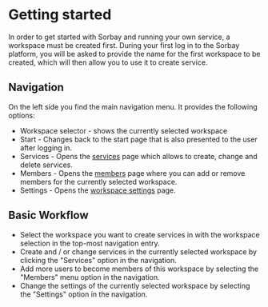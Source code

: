 # Getting started

In order to get started with Sorbay and running your own service, 
a workspace must be created first. During your first log in to
the Sorbay platform, you will be asked to provide the name for 
the first workspace to be created, which will then allow you to 
use it to create service.

## Navigation

On the left side you find the main navigation menu. It provides
the following options:

* Workspace selector - shows the currently selected workspace
* Start - Changes back to the start page that is also presented
  to the user after logging in.
* Services - Opens the [services](services.md) page which allows to create,
  change and delete services.
* Members - Opens the [members](members.md) page where you can add or remove
  members for the currently selected workspace.
* Settings - Opens the [workspace settings](settings.md) page.
  

## Basic Workflow

* Select the workspace you want to create services in with the
  workspace selection in the top-most navigation entry.
* Create and / or change services in the currently selected
  workspace by clicking the "Services" option in the navigation.
* Add more users to become members of this workspace by selecting
  the "Members" menu option in the navigation.
* Change the settings of the currently selected workspace by 
  selecting the "Settings" option in the navigation.



